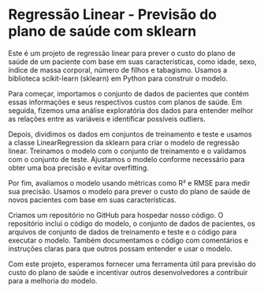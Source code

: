 # Regressão Linear - Previsão do plano de saúde com sklearn
Este é um projeto de regressão linear para prever o custo do plano de saúde de um paciente com base em suas características, como idade, sexo, índice de massa corporal, número de filhos e tabagismo. Usamos a biblioteca scikit-learn (sklearn) em Python para construir o modelo.

Para começar, importamos o conjunto de dados de pacientes que contém essas informações e seus respectivos custos com planos de saúde. Em seguida, fizemos uma análise exploratória dos dados para entender melhor as relações entre as variáveis e identificar possíveis outliers.

Depois, dividimos os dados em conjuntos de treinamento e teste e usamos a classe LinearRegression da sklearn para criar o modelo de regressão linear. Treinamos o modelo com o conjunto de treinamento e o validamos com o conjunto de teste. Ajustamos o modelo conforme necessário para obter uma boa precisão e evitar overfitting.

Por fim, avaliamos o modelo usando métricas como R² e RMSE para medir sua precisão. Usamos o modelo para prever o custo do plano de saúde de novos pacientes com base em suas características.

Criamos um repositório no GitHub para hospedar nosso código. O repositório inclui o código do modelo, o conjunto de dados de pacientes, os arquivos de conjunto de dados de treinamento e teste e o código para executar o modelo. Também documentamos o código com comentários e instruções claras para que outros possam entender e usar o modelo.

Com este projeto, esperamos fornecer uma ferramenta útil para previsão do custo do plano de saúde e incentivar outros desenvolvedores a contribuir para a melhoria do modelo.
